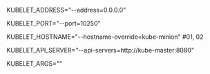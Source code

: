 KUBELET_ADDRESS="--address=0.0.0.0"

KUBELET_PORT="--port=10250"

KUBELET_HOSTNAME="--hostname-override=kube-minion" #01, 02

KUBELET_API_SERVER="--api-servers=http://kube-master:8080"

KUBELET_ARGS=""